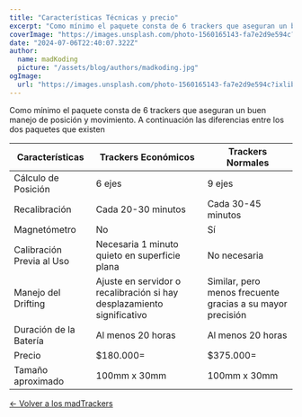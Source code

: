 ```yaml
---
title: "Características Técnicas y precio"
excerpt: "Como mínimo el paquete consta de 6 trackers que aseguran un buen manejo de posición y movimiento. Revisa los detalles."
coverImage: "https://images.unsplash.com/photo-1560165143-fa7e2d9e594c?ixlib=rb-4.0.3&q=85&fm=jpg&crop=entropy&cs=srgb&w=3600"
date: "2024-07-06T22:40:07.322Z"
author:
  name: madKoding
  picture: "/assets/blog/authors/madkoding.jpg"
ogImage:
  url: "https://images.unsplash.com/photo-1560165143-fa7e2d9e594c?ixlib=rb-4.0.3&q=85&fm=jpg&crop=entropy&cs=srgb&w=3600"
---
```

Como mínimo el paquete consta de 6 trackers que aseguran un buen manejo de posición y movimiento. A continuación las diferencias entre los dos paquetes que existen

| Características | Trackers Económicos | Trackers Normales |
| --- | --- | --- |
| Cálculo de Posición | 6 ejes | 9 ejes |
| Recalibración | Cada 20-30 minutos | Cada 30-45 minutos |
| Magnetómetro | No | Sí |
| Calibración Previa al Uso | Necesaria 1 minuto quieto en superficie plana | No necesaria |
| Manejo del Drifting | Ajuste en servidor o recalibración si hay desplazamiento significativo | Similar, pero menos frecuente gracias a su mayor precisión |
| Duración de la Batería | Al menos 20 horas | Al menos 20 horas |
| Precio | $180.000= | $375.000= |
| Tamaño aproximado | 100mm x 30mm | 100mm x 30mm |

[← Volver a los madTrackers](/)